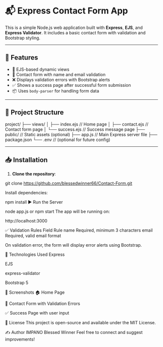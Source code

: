 # 📬 Express Contact Form App

This is a simple Node.js web application built with **Express**, **EJS**, and **Express Validator**. It includes a basic contact form with validation and Bootstrap styling.

---

## 🚀 Features

- 📄 EJS-based dynamic views
- 📧 Contact form with name and email validation
- ❌ Displays validation errors with Bootstrap alerts
- ✅ Shows a success page after successful form submission
- 📦 Uses `body-parser` for handling form data

---

## 📁 Project Structure

project/
├── views/
│ ├── index.ejs // Home page
│ ├── contact.ejs // Contact form page
│ └── success.ejs // Success message page
├── public/ // Static assets (optional)
├── app.js // Main Express server file
├── package.json
└── .env // (optional for future config)


---

## 📥 Installation

1. **Clone the repository**:


git clone https://github.com/blessedwinner66/Contact-Form.git

Install dependencies:

npm install
▶️ Run the Server

node app.js or npm start
The app will be running on:

http://localhost:3000


✅ Validation Rules
Field	Rule
name	Required, minimum 3 characters
email	Required, valid email format

On validation error, the form will display error alerts using Bootstrap.

🧰 Technologies Used
Express

EJS

express-validator

Bootstrap 5

📸 Screenshots
🏠 Home Page

📩 Contact Form with Validation Errors

✅ Success Page with user input

📄 License
This project is open-source and available under the MIT License.

✍️ Author
IMPANO Blessed Winner
Feel free to connect and suggest improvements!
